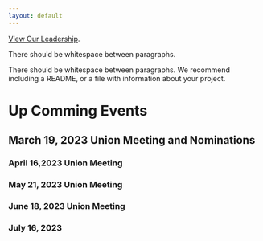 ```yaml
---
layout: default
---
```



[View Our Leadership](./another-page.html).

There should be whitespace between paragraphs.

There should be whitespace between paragraphs. We recommend including a README, or a file with information about your project.

# Up Comming Events 


## March 19, 2023 Union Meeting and Nominations 



### April 16,2023 Union Meeting 



### May 21, 2023 Union Meeting 



### June 18, 2023 Union Meeting



### July 16, 2023
